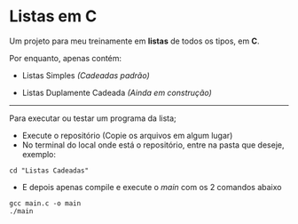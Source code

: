 # Listas em C

Um projeto para meu treinamente em **listas** de todos os tipos, em **C**.

Por enquanto, apenas contém:

- Listas Simples *(Cadeadas padrão)*
  
- Listas Duplamente Cadeada *(Ainda em construção)*
___

Para executar ou testar um programa da lista;

- Execute o repositório (Copie os arquivos em algum lugar)
- No terminal do local onde está o repositório, entre na pasta que deseje, exemplo:

```
cd "Listas Cadeadas"
```

- E depois apenas compile e execute o *main* com os 2 comandos abaixo

```
gcc main.c -o main
./main
```
